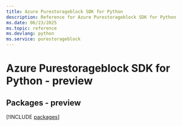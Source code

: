 ```yaml
---
title: Azure Purestorageblock SDK for Python
description: Reference for Azure Purestorageblock SDK for Python
ms.date: 06/23/2025
ms.topic: reference
ms.devlang: python
ms.service: purestorageblock
---
```

# Azure Purestorageblock SDK for Python - preview
## Packages - preview
[!INCLUDE [packages](purestorageblock-index.md)]